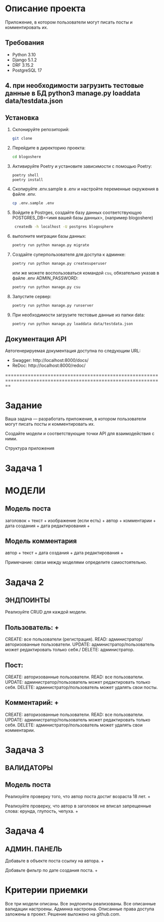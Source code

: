 # Описание проекта

Приложение, в котором пользователи могут писать посты и комментировать их.

## Требования
- Python 3.10
- Django 5.1.2
- DRF 3.15.2
- PostgreSQL 17

## 4. при необходимости загрузить тестовые данные в БД python3 manage.py loaddata data/testdata.json


## Установка

1. Склонируйте репозиторий:
    ```bash
    git clone 
    ```

2. Перейдите в директорию проекта:
    ```bash
    cd blogoshere
    ```

3. Активируйте Poetry и установите зависимости с помощью Poetry:
    ```bash
    poetry shell
    poetry install
    ```

4. Скопируйте .env.sample в .env и настройте переменные окружения в файле .env.
    ```bash
    cp .env.sample .env
    ```

5. Войдите в Postrges, 
   cоздайте базу данных соответствующую POSTGRES_DB=<имя вашей базы данных>, (например blogoshere) 
   ```bash
    createdb -h localhost -U postgres blogosphere
   ```
  

6. выполните миграции базы данных:
    ```bash
    poetry run python manage.py migrate
    ```

6. Создайте суперпользователя для доступа к админке:
    ```bash
    poetry run python manage.py createsuperuser
    ```
   или же можете воспользоваться командой `csu`, обязательно указав в файле .env ADMIN_PASSWORD:
    ```bash
    poetry run python manage.py csu
    ```

7. Запустите сервер:
    ```bash
    poetry run python manage.py runserver
    ```
8. При необходимости загрузите тестовые данные из папки data:
    ```bash
    poetry run python manage.py loaddata data/testdata.json
    ```

   
## Документация API
Автогенерируемая документация доступна по следующим URL:
- Swagger: http://localhost:8000/docs/
- ReDoc: http://localhost:8000/redoc/



==============================================================================================================

# Задание
Ваша задача — разработать приложение, в котором пользователи могут писать посты и комментировать их.

Создайте модели и соответствующие точки API для взаимодействия с ними.



Структура приложения

# Задача 1
# МОДЕЛИ

## Модель поста

заголовок +
текст +
изображение (если есть) +
автор +
комментарии +
дата создания +
дата редактирования +


## Модель комментария

автор +
текст +
дата создания +
дата редактирования +
 

Примечание: связи между моделями определите самостоятельно.

# Задача 2
## ЭНДПОИНТЫ

Реализуйте CRUD для каждой модели.

## Пользователь: + 

CREATE: все пользователи (регистрация).
READ: администратор/авторизованные пользователи.
UPDATE: администратор/пользователь может редактировать только себя./
DELETE: администратор.
## Пост:

CREATE: авторизованные пользователи.
READ: все пользователи.
UPDATE: администратор/пользователь может редактировать только себя.
DELETE: администратор/пользователь может удалять свои посты.
## Комментарий: +

CREATE: авторизованные пользователи.
READ: все пользователи.
UPDATE: администратор/пользователь может редактировать только себя.
DELETE: администратор/пользователь может удалять свои комментарии.
# Задача 3
## ВАЛИДАТОРЫ

## Модель поста

Реализуйте проверку того, что автор поста достиг возраста 18 лет. +

Реализуйте проверку, что автор в заголовок не вписал запрещенные слова: ерунда, глупость, чепуха. +

# Задача 4
## АДМИН. ПАНЕЛЬ

Добавьте в объекте поста ссылку на автора. +

Добавьте фильтр по дате создания поста. +

# Критерии приемки
Все три модели описаны.
Все эндпоинты реализованы.
Все описанные валидации настроены.
Админка настроена.
Описанные права доступа заложены в проект.
Решение выложено на github.com.


